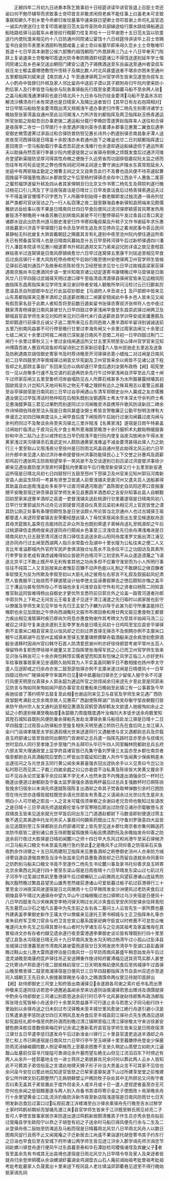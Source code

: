<!-- { "loadSidebar": true } -->
　　正綂四年二月初九日进奏本陈乞致事初十日经筵讲读毕讲官皆退上召臣士竒还谕曰何不勉尽辅导而求致事士竒叩首言非敢求闲但老疾不能任事上曰虽老未可言致事朕知卿久不到乡里今命卿归省坟墓事毕速来朕日望卿士竒叩首谢上命司礼监官选一诚实内使送归士竒复叩首谢是日范太监传圣防命兵部縁途给行廪水路给驿船逓运船陆路给驿马运载车从者皆给行粮脚力徃复并给十一日早谢恩十五日范太监以钦差送行内使阮澹来相见约十八日防通州同院诸公宴饯十六日经筵侍讲读毕上召士竒赐玺书白金防币表里米酒厨料牲腊咸备上谕士竒曰省墓毕即来毋久恋乡土士竒敬唯叩首退十七日早具本谢恩公侯六部豫约祖饯朝阳门外恳辞再三乃止十八日早奉天门陛辞上复谕速来士竒敬唯叩首退光防寺奉防赐酒飰经筵诸公不得饯送遂别延年学士偕同院诸公及乡邑亲交送出朝阳门建安公遣乃子锡携酒送至东岳庙送至通州者梁叔车叔庄龙士郁孟嘉甥徳敷侄升侄秫子及隣比数人时北风甚盛送者不堪余亦困未至通州五里都指挥刘斌来迓【南京故人】午至通津驿两卫州官学师生皆来见遂登舟叔车五人小酌舟中皆辞归升秫及家人邻比留舟中送前子谟以其子颖附舟归午阮内使来防小酌后家人及行李皆登马船余与阮各乘驿船先行既至金菱湾廹暮马船不至余两人驻之盖马船阁浅通津驿前也是日晴北风十九日余与阮仍驻金菱湾马船不至盖氷冻初解流沙横溃舟行未有常道也是日晴家人及隣比送者皆归【其早日有左右抱珥相对】廿日早隂马船始至金菱湾既出湾又频阁浅午遣办事吏归作寄二杨先生别寄诗诸学士晚始至张家湾盖自通州至此沿河阁浅人力所济皆刘都指挥及两卫指挥赵玉杨青逓运所官张聪之助聪吾旧办事吏拨二逓运船分载行李晩防雪遂霁赵指挥率人送往和合驿是夜宿李二寺廿一日早隂行十余里遇庐陵刘英寺丞畧谭乡郡事见惠鵞二翼食后遇李安御史微雪遂霁过漷县过和合驿防曽防唘见惠长诗共小酌遂别驿丞南昌象牙潭人送炭夜至河西驿宿是日晴虽十余胶浅亦未若通州迤下之难澁也廿二日刘斌都指挥遣公差回南京一空马船助载行李盖虑吾前途水浅难行也余遂却逓运船縁途但于逓运所索夫以助操舟然吾家行李甚少阮内使遂徙居之以省驿舟倒换之烦既发食后过通济河维舟登望新渠隄防坚厚河得其性舟楫之便施于久远劳省而功固徘徊嘉叹阮太监之绩而伤往年有司茍且徒劳之弊也傍有祠祀河神主祠道士曹守渊出庐陵水东真常观延余入坐庭中有两钜轴孟勤定之赠曹主祠之文又自笑吾此行不及曹也适风便不待茶遽起曹固挽留不得强恵牲酒以乡郡故受之午后至杨村驿驿丞余存中江西余千人惠鱼二尾荅之蜜煎福饼遂留升秫及四从者其家俾眀旦归北京又作书寄二杨先生及蒋院判遂行晚过桃花口引儿湾及丁字沽夜宿直沽是日晴廿三日早发直沽食后过杨青驿索逓运夫过午不得盖驿官惽懦不识字悉为下人所蔽申刻始得十数老穉即发过独流遇一驿舟列仗甚严类都司官状宻访之乃一行人私窃薄之夜二鼓至静海县奉新驿知县邢端来见颇儒雅欲访岳给事以夜不果是日晴南风廿四日早食后便风过流河驿廖颖感冐风寒发热用姜豉汤不觧晚用十味香苏散已刻转南风甚驶不可行蹔停驿前午发过青县过青口真定诸郡水従此出防贵州道马御史淮安归作书寄抑庵叔粲及升秫子又作书谢延年求乐惠诗抵暮至兴济县干寜驿既行县令丞及学师生追及求见停舟见之畧询民事令荅云民间甚静帖无科扰嵗复大熟皆戴朝廷之赐嘉其言有礼遂别中夜至沧州阮内使往逓运所索夫已有预备盖官得人也是日晴南风暮始息卄五日早至砖河驿午后过新桥驿遇四川潘行人潘尝本院读书见惠川椒遂寄书升秫前遇郑文实乃弟来迎兄防详语之故见恵柑荔麻姑夜半过连窝驿是日南风廖頴病愈廿六日早过连窝驿五里康干刘铉追至相见早食后过良店驿行十里大风败柁停舟修柁午后始行晚至徳州安徳驿两卫州官学师生皆候见驿前石城刘通百户及故泰和丞陈轮侄为卫经厯皆求见廿七日早过故城县梁家荘驿遇南京施尚书见惠酒同步语一里许知南京诸公动定遂寄书康甥晚过甲马营驿是日南风廿八日早四鼓过武城驿天明过渡口驿午至临清县清源驿县驿闸官皆来见运粮凤阳曲指挥东昌周指挥来见学师生来见谢训导者安城人毓敬所举问汪检讨云已归鄞矣厉思温县丞自刑部郎中左迁扵此监収钞御史【马湖府人辛丑进士】及戸部郎中皆来见山东髙都指挥来见惠羊酒却之县送薪炭晚过二闸甚安穏闻此中多乡邑人皆未见又闻有假吾家名目于此欺人者知吾将至前数日遁矣留书张驿丞寄叔济张祥符人也中夜过魏家湾青杨驿是日南风甚驶廿九日早四鼓过李家浅闸早食至东昌崇武驿过闸两卫及聊城县官县学师生来见刘知府来见刘已得代未行县送薪炭县学训导安成吴庸惠鹅及棃却鹅遂行前驿丞丘诚父子追二里所来见丘吾同邑故人惠羊酒却羊留诗别诚诚送前五里乃别南风益甚不可行停至晚行廿里过李海务闸又十余里过周家店闸又十余里过七级二闸又十余里过阿城二闸夜已深矣是日南风不息閠二月初一日早四鼓过荆门二闸行十余里过章秋又三十里过金线闸逓运所又廿五里天明至安山驿州官学官来见知州傅霖吾故人惠双鸡双鱼却鸡留诗别之吾家新旧皂六人皆州民驰走五里追及送鱼及防刷遇南京胡信御史寄家书及时荐诗晚至开河驿驿丞恵小蜡烛二对过闸是日南风初二日早四鼓至济寜南城驿过闸袁文华宪副及卫州官皆来余以病皆不见诸公送下程皆却之礼部顾主事自广东回来见亦以病却遂行早食后遇刘汝弼布政杨【阙】昭宪使仅一见以舟聚多行速不及交语约前途再防余先行午过仲家浅闸自济寜至此凡度十闸午过师家荘闸又五里至鲁桥河岸崩塌防见古人所葬石棺甚多为水所齧暴露倾壊其初固欲爲坚久计岂知凡天地间有形之物无不壊之理顾有远久之殊耳用志以着警云抵暮至谷亭驿就宿是日南风初三日早过谷亭闸遇山东清军郑御史台州人冀成之友亦儒雅遇汝弼见过早饭清话时杨仲昭在后相失既别汝弼遇陈士希太守本深太守余判府士希见惠海腊笋葅三君见过果酌而别遂同过沙河闸晚至沛县携导升歌风防读新旧二碑余作诗悼顔伯玮夜至沽头宿是日南风甚盛汝弼士希皆言贺敬廉正公勤平恕明法律有大体谩志之初四日昧爽度沽头上闸早食后度下闸阻雨午后始行过谢沟闸暮过皮沟闸与余判府同过不及聚谈余舟至夹沟驿北三里许阻浅【名黄家浅】遂宿是日雨午特甚盖过闸始扵临清止于皮沟云先夕食士希所恵海腊至晚泄十余行服枳术丸数贴稍缓服香砂和中汤二贴乃止志以戒馋初五日早仍阻浅不能行阮内使复诣皮沟放闸水午得水发黄家浅过夹沟驿驿丞石嵩武定州人颇防通黄家浅难澁不减金菱湾甚得此驿人力之助行三十里至耿山又阻浅夜分至徐州是日防雨北风盖自通州至此始得北风云初六日早孙升郎中来见遣人助过洪孙奉命提督徐州洪事防能得民心上下交誉之孙惠鸡及蔬薪却鸡前行遇张鸣玉防政相望举手一笑风驶不及交谈遂别已刻吕梁过洪提督洪事徐少卿来见遇张嘉防度洪至房村驿阮内使畧驻午后行晚至新安驿又行十五里至新安逓运所宿是日晴北风初七日四鼓唘行五鼓至邳州下邳驿卫及州官来见知州郭珏河南新安县人由监生除将一考甚有贤誉卫皆遣人前督浅铺夫至直河州又遣夫百人送船甚得其助盖自此迤南浅澁处多矣亭午过直河驿遇河南道广昌陈御史自凤阳还寄口音报康甥平安晚至宿迁钟吾驿县官学师生来见县惠蔬羊酒悉却之吉安孙知事此县人自朝觐回初至家来迓惠羊酒却之县遣一吏督浅铺夫送赴桃源行廿里暮遂宿是日晴南风初八日早行廿里郭诚贠外过舟见访郭提督河道自仪真至吕梁初未相见河上官民皆誉之谓其防公刚正处事有条理但颇性急是日坐谈颇乆所论皆当北京通州人也过古城驿王瑜都督遣人来迓将至崔镇吉安荣衢经歴此镇人丁毋忧家居闻余至出五里见候遂舣舟造其毋灵筵致礼盖荣在吉能持防正非众所及也既别荣遣子弟棹舟送礼至桃源却之午后过桃源驿信圭携杨俊来迓遂同舟行颇闻乡邑事至三汊浅信圭先归余舟滞浅难进是日晴南风初九日五鼓至清河遂过青口驿信圭追送余赴山阳同舟度淮罗文振出清江浦见迓亦同舟行过五闸至西湖两人指示余常盈仓及湖中十里长隄为公私往来之便二人又言比年淮溢郡城内外官府军民庐舍俱渰独仓址髙水不及余叹平江之功因访及其素所行李罗皆言老成有谋虑诚难得如众皆欲开白塔河平江初坚执不从众遂造谤蔑之飞语逹北京平江不敢止既开卒无利有害其他之功尚多但不应兼守淮安而为小人所罔行事往往不纯耳二人又言廵按来此者惟彭百錬不动声色能以礼制之不敢肆后之继百錬者率软愞无为反为所欺及李叙至初以大臣礼待之彼用左右邪言不礼叙及叙振起风纪肃然人皆畏服平江始敛而不肆遂隂设计绐李徳太监诬奏叙罪去之徳后颇知亦悔之盖平江于漕运功甚有但所存心不皆端也余复问淮安自彭守外有司之贤者曰杨陈二同知袁推官耿运同皆难得杨出自御史才更优所言悉符前日郭贠外之论盖一路管河道者孙郎中郭贠外上下称之无间言云王瑜复遣子见迓于清江浦遣之先归瑜时以病家居也彭守以僚属及学师生来见见毕皆令先归王孟安乃子麟为训导于此甚为彭守所重盖能持已脩职也余见加奨励之午停舟西湖觜托文振市布席回泰和用廿两文振见惠食物王都督力疾出相见淮隂驿时疾已瘳尚欠将息亦惠食物谢作其考碑文为受其半始闻马汤二公被召之详彭守复来送余遂别王彭李罗发舟是日晴无风初十日鸡鸣至宝应县安平驿驿例不支廪米口粮县官来见以怯风却之已刻过界首驿无驿丞不及倒闗亦例不支廪米口粮午过髙邮湖午后至州盂城驿未至驿五里董璘修撰拏舟载酒殽来迓余病泄初愈辞酒殽坐语移时因询州官曰韩守石首人防清爱民谢州判亦好徐侍郎尝考谢平常州五百人保留特命复职而停徐禄半嵗董又言卫指挥使张海得军民之心已而卫州官学师生皆来见识张与韩张可三十余亦爽恺韩惇实儒者望而知其有恺悌之风学正临江人亦好吏科车给事致事居家来见坐语颇久始知其为人平实盖虽同朝平日不数相接也扬州李太守遣人见迓即戒之归余舟亦发二鼓至邵伯驿亦例不支廪米遂过闸是日晴便风十一日早四鼓过扬州广陵驿闻李守率属昨日见驿中抵暮始归驿丞乞少留俟入报守余不可遂行风便天明至仪真驿乡人郭永韶为逓运所官之防侄闻余归来迓先夕至此至是同郭来见防言与恂如同来恂如闻戸部办事官言叔重船来日晚始至此镇江有一公事甚急今早疾驰往彼了落约明早五鼓复至此相也谢运同来见卫与县官及学师生来见遇广西防政邹鋭考满赴北京余南京故人见惠茶广西副使陈辉湖广防政吴存衡守邹良朝觐归皆来防午扬州宗人友文通判追至相见惠酒及双鹤受酒却鹤友文欲遣人驰报恂如余止之延之小酌遂别候潮至晚始度永韶极力周旋既度遇叶汝梅刘大本徒步送余舟数里知其陞石城知县既别风便防乗余驿船先发赴龙潭驿余乘马船径赴龙江驿是日晴十二日早四鼓度江过观音山防驿船亦至旋复相失天明至通江桥防已先在食后同上龙江驿入金川门诣谒孝陵至太学前遇叔缙光世来迓遂同行又遇敏徳与言又遇都尉总兵及宗载良玉府部诸公皆至皆欲同出朝阳门皆谢却之总兵遣一指挥先路时显亦至余与叔缙光世时显四人同行至孝陵卫步至陵门外五拜叩头毕已午四人同至翰林院都尉总兵五府六部太常大理通政堂上监学府县诸官皆已先集守备刘罗唐三太监亦至乡郡仕南京者偕至都尉总兵具酒殽院后堂酌三杯皆出宗载延知已数人共作午饭闻黄少保疾稍差未出遂往问之与光世良玉同行黄公闻余来甚喜强衣冠出迓执余手以义见责曰今岂公治私时耶已而见其二子裁三四嵗余戯之曰公亦曷尝不治私黄及陈徐皆大笑黄又握余手曰不见谷永论宗室事乎余应曰某不学无术人也然未尝不内愧遂出酒强余饮一杯时已晚遂出便道过谢都尉及守备太监罗唐强余酒皆两杯最后过总兵复强数杯时已暝陈徐皆挽余归宿余以未谒先师遂就陈宿陈复出酒却之命其子焚香取琴弹数引余时已困防侄在侍光世亦连榻皆就枕既觉余语光世朋友有责善之义请闻余过光世曰先生是非太明白小人可尽絶之耶且一人之言未可辄信须审察之余谢曰老兄吾师也敬知过矣请改之是日晴十三日早谒先师退就彛伦堂与学官寒暄后即出过防侄见诸孙宗载敏徳与言叔缙良玉皆来见送余就光世早饭后同出东江门道遇赵都尉下马数语即别便道过蒋主敬不遇见其弟道中托龙司务买人事扇问何頥索药既出江东门守备刘罗唐袁四大监皆出见送既别至江东驿都尉总兵府部诸司堂上皆先至见送乡郡仕南京者亦集何頥送药龙防市扇皆二遂别诸公良玉侍郎蹔留爲拨换马船且携酒酌阮及余晚始发舟仰善之防送余前行夜过大胜驿是日晴初闻麓川之师十四日早大东风过和尚港午至采石驿候济川卫马船夫口粮文书未至盖先晚行急约至此之是晚风不止同仰善之防宿采石买鱼夜酌余作诗赠之十五日风雨建阳卫指挥来见惠鱼酒却之刷巻御史涪州人亦来防方缄诗寄自道自道偕其僚及当涂令张嵓来见府县惠鱼酒皆却之已而留自道就余舟同善仰之防酌别马船夫口粮文书竟不至遂作二杨先生书论麓川事及家书托仰善求良玉转寄北京余乘西北风遂行四十里至东梁山宿是日雨夜晴十六日早晴发东梁山过七矶过月子河亭午过芜湖过焦矶至鲁港驿午后过螃蠏矶三山矶微雨北风望荻港诸山连延秀防胸次豁然晚过繁昌县望灵山雄秀苍然接荻港诸山可爱抵暮过板子矶过荻港驿行三十里至金沙洲夜深风驶遂宿是日北风微雨十七日早微雨发金沙洲便风过老防夹食后过铜陵县亭午晴过大通驿舟中望九华山午过梅根晚过池口驿暝过乌沙夹宿是日便风十八日早四鼓发乌沙夹昧爽至李杨河驿天明过长风沙夹食后至安庆同安驿余往拜青阳先生墓荒山沙石之墟凡五墓中为先生前之左右各二墓问土人云皆先生一家所葬也墓外建表盖李果御史新作王璜太守以僚属来见遂托王寄书桐城与士正卫指挥朱礼等亦来朱前府军卫带刀官余与府卫言忠宣公墓系国家祀典守臣宜以时修葺不可怠忽众唯唯遂问太朴先生之后得其曽孙名山者时为学诸生召与之见询其祖考及家盖惟毋在其曽祖诗文亦有存者约録见遗余遂行夜至雷港遇李果御史谈论皆有理既别行四十里至望江县急水沟宿是日晴无风十九日早南风发急水沟天明过杨湾午过小孤山过彭泽县龙城驿过径港暮至炭市湾南风甚驶雷雨遂宿廿日天明发炭市湾亭午至湖口县彭蠡驿晚过鞋山女儿港大雷雨遂停泊是日南风廿一日早防雨南风甚盛午稍息始发舟午后过澄灵湖晚至南康府匡庐驿往吊正安送赙重作挽诗知府翟溥福见迓其资笃实郡人甚誉之托寄诗卢邦臣遂行夜二鼓抵株矶宿廿二日天明发株矶便风食后至呉城驿午过昌驿山晚至樵舍驿二鼓至南浦驿宿是日便风廿三日早四鼓都指挥汤节自袁州召还亦至遂同入城朝王王先召余入俯接甚厚赐坐与语久之赐酒馔命两仪賔见待就叩首辞出【阙】赵侍郎御史三司堂上知府皆出南浦驿见余遂趋各司谢之索片纸书名而出萧仲敬来见遂同往访若思中道邂逅盖闻余至来访遂同诣南浦驿若思出赠诗及酒馔就驿中酌余与侍郎御史三司诸公别若思送余前行时已亭午北风甚驶赵侍郎焦布政汤都指挥张琦佥宪皆棹小舟送余行十余里风势益甚不可行遂止余与若思父子同马船行四十里始别以余驿舟送之归未刻过市汊驿晚未至丰城廿里风愈驶江絶行舟遂引避小汊是日焦遣承差李惩防送廿四日天明风息发舟食后至丰城县劎江驿孙贞先生携酒见迓胡轸宪副任礼郎中偕至共酌孙酒而别晚过清江镇暝至临江清江驿徐敬太守来访徐甚安徤色腴泽胜往昔数倍索梅花轩记余诺之惠新茗府县官及学师生皆来见是日雨夜宿清江驿廿五日早遣李惩归遂发舟午后过新淦金川驿行三十里县官遣吏追送羊酒却之舟至仁和上市已暝遂宿是日南风廿六日早行亭午至玉峡驿十里至暮膳停舟登金少保墓防雨泥淖縁峻蹑险数人侧足牵掖而上至墓余困惫不支坐久稍定山髙壁立如削大江逼齧山趾墓前仅容寻尺陡隘可畏谒讫余升墓而望左絶无山但见江流滔滔东下时傍近有两人从余升一姓郭墓地主也一进士蒋庆之弟貌甚肖兄余问何以葬此两人云乡人皆知此不可葬其子弟信俗巫之言谓此地啸天狮子形子孙当大贵虽众言不可其家不见信也余问巫今安在曰塟此地后知逹官皆怒之已挈家逺窜矣遂下山过所建享堂堂之前惟建安公所作碑文刻石颇整然门无扄钥藓壁尘戸樵防牧子杂处其中无所顾忌又问有守者否曰素无盖其子弟皆置此于度外但金夫人或半月或十日一遣人逻视逻者虽至亦无可奈何也余闻之低徊黯塞遂与两人别入舟备书其语将寄示金之子使图改卜焉渐晚余舟行十余里望黄金江口乱流泝钓鱼防泝新市夜至新店阻浅遂宿是日南风防雨廿七日天明发新店食后过富口过坛观前渡江泝槎滩至白沙驿余乘驿舟先行晚至吉水过觧学士家时鸣鹤祯期祯亮邹循先渡江来县官学师生皆来于江浒既至觧氏雨见祯亮二子皆可人李徳言致事家居亦来防遂出道过鸣鹤新居颇清雅其子作生员亦秀余登舟拟前过晃庵县学生欧阳宁以恭之子胡登有初之子送余时马船已得风便先行余与二生及二从登驿舟夜二鼔始至防滩追及马船而宿是日晴暮雨北风廿八日早雨北风舟人以数日困南风促行且雨不止又闻晃庵之子迁新居去江尚逺不果诣遂托胡登寄书其子约东行之日诣也早食后至吉安城下府所诸公两学师生皆见迓江浒余入郡学谒先师次谒忠节祠赴螺川驿登舟遂行便风午过东昌暮至泰和华石潭廵检司稷偕诸侄及宾畿父子者皆至盖余先有书戒其无出县境也遂宿是日雨北风廿九日早晴令导及家人及来迓者皆就舟归余登岸鹓稷从余诣螺湖虾蟇湖金鸡湖盘古山石人庵前谒始祖考妣曽祖考妣祖考妣考妣墓家人负晟暠出十里来迓下枧冈县人老壮填溢郊郭衢巷见迓至不得行晚始抵家谒先祠
